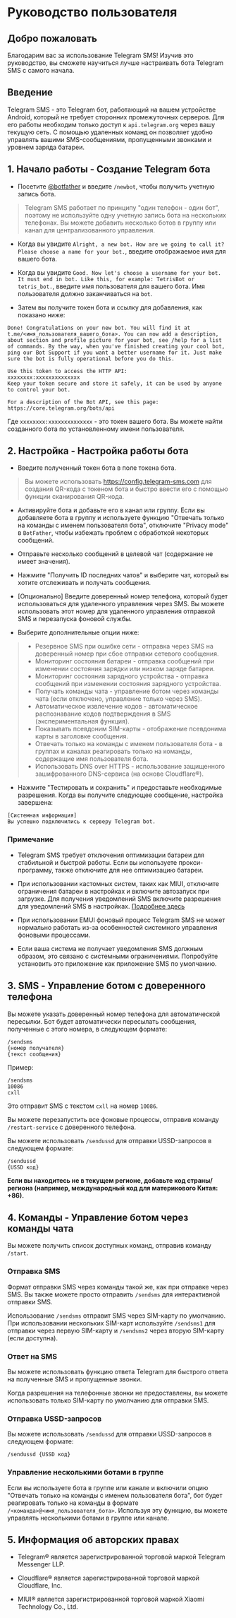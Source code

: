 # Руководство пользователя

## Добро пожаловать

Благодарим вас за использование Telegram SMS! Изучив это руководство, вы сможете научиться лучше настраивать бота Telegram SMS с самого начала.

## Введение

Telegram SMS - это Telegram бот, работающий на вашем устройстве Android, который не требует сторонних промежуточных серверов. Для его работы необходим только доступ к `api.telegram.org` через вашу текущую сеть. С помощью удаленных команд он позволяет удобно управлять вашими SMS-сообщениями, пропущенными звонками и уровнем заряда батареи.

## 1. Начало работы - Создание Telegram бота

* Посетите [@botfather](https://t.me/botfather) и введите `/newbot`, чтобы получить учетную запись бота.

> Telegram SMS работает по принципу "один телефон - один бот", поэтому не используйте одну учетную запись бота на нескольких телефонах. Вы можете добавить несколько ботов в группу или канал для централизованного управления.

* Когда вы увидите `Alright, a new bot. How are we going to call it? Please choose a name for your bot.`, введите отображаемое имя для вашего бота.

* Когда вы увидите `Good. Now let's choose a username for your bot. It must end in bot. Like this, for example: TetrisBot or tetris_bot.`, введите имя пользователя для вашего бота. Имя пользователя должно заканчиваться на `bot`.

* Затем вы получите токен бота и ссылку для добавления, как показано ниже:

```
Done! Congratulations on your new bot. You will find it at t.me/<имя_пользователя_вашего_бота>. You can now add a description, about section and profile picture for your bot, see /help for a list of commands. By the way, when you've finished creating your cool bot, ping our Bot Support if you want a better username for it. Just make sure the bot is fully operational before you do this.

Use this token to access the HTTP API:
xxxxxxxx:xxxxxxxxxxxxxx
Keep your token secure and store it safely, it can be used by anyone to control your bot.

For a description of the Bot API, see this page: https://core.telegram.org/bots/api
```

Где `xxxxxxxx:xxxxxxxxxxxxxx` - это токен вашего бота. Вы можете найти созданного бота по установленному имени пользователя.

## 2. Настройка - Настройка работы бота

* Введите полученный токен бота в поле токена бота.

> Вы можете использовать https://config.telegram-sms.com для создания QR-кода с токеном бота и быстро ввести его с помощью функции сканирования QR-кода.

* Активируйте бота и добавьте его в канал или группу. Если вы добавляете бота в группу и используете функцию "Отвечать только на команды с именем пользователя бота", отключите "Privacy mode" в `BotFather`, чтобы избежать проблем с обработкой некоторых сообщений.

* Отправьте несколько сообщений в целевой чат (содержание не имеет значения).

* Нажмите "Получить ID последних чатов" и выберите чат, который вы хотите отслеживать и получать сообщения.

* [Опционально] Введите доверенный номер телефона, который будет использоваться для удаленного управления через SMS. Вы можете использовать этот номер для удаленного управления отправкой SMS и перезапуска фоновой службы.

* Выберите дополнительные опции ниже:

>* Резервное SMS при ошибке сети - отправка через SMS на доверенный номер при сбое отправки сетевого сообщения.
>* Мониторинг состояния батареи - отправка сообщений при изменении состояния зарядки или низком заряде батареи.
>* Мониторинг состояния зарядного устройства - отправка сообщений при изменении состояния зарядного устройства.
>* Получать команды чата - управление ботом через команды чата (если отключено, управление только через SMS).
>* Автоматическое извлечение кодов - автоматическое распознавание кодов подтверждения в SMS (экспериментальная функция).
>* Показывать псевдоним SIM-карты - отображение псевдонима карты в заголовке сообщения.
>* Отвечать только на команды с именем пользователя бота - в группах и каналах реагировать только на команды, содержащие имя пользователя бота.
>* Использовать DNS over HTTPS - использование защищенного зашифрованного DNS-сервиса (на основе Cloudflare®).

* Нажмите "Тестировать и сохранить" и предоставьте необходимые разрешения. Когда вы получите следующее сообщение, настройка завершена:

```
[Системная информация]
Вы успешно подключились к серверу Telegram bot.
```

### Примечание
* Telegram SMS требует отключения оптимизации батареи для стабильной и быстрой работы. Если вы используете прокси-программу, также отключите для нее оптимизацию батареи.

* При использовании кастомных систем, таких как MIUI, отключите ограничения батареи в настройках и включите автозапуск при загрузке. Для получения уведомлений SMS включите разрешения для уведомлений SMS в настройках. [Подробнее здесь](https://telegram-sms.com/ru_ru/Q&A.html#%D1%8F-%D0%BC%D0%BE%D0%B3%D1%83-%D0%BF%D0%BE%D0%BB%D1%83%D1%87%D0%B0%D1%82%D1%8C-%D0%BE%D0%B1%D1%8B%D1%87%D0%BD%D1%8B%D0%B5-sms-%D0%BD%D0%BE-%D0%BD%D0%B5-%D0%BC%D0%BE%D0%B3%D1%83-%D0%BF%D0%BE%D0%BB%D1%83%D1%87%D0%B0%D1%82%D1%8C-sms-%D1%81-%D0%BA%D0%BE%D0%B4%D0%B0%D0%BC%D0%B8-%D0%BF%D0%BE%D0%B4%D1%82%D0%B2%D0%B5%D1%80%D0%B6%D0%B4%D0%B5%D0%BD%D0%B8%D1%8F)

* При использовании EMUI фоновый процесс Telegram SMS не может нормально работать из-за особенностей системного управления фоновыми процессами.

* Если ваша система не получает уведомления SMS должным образом, это связано с системными ограничениями. Попробуйте установить это приложение как приложение SMS по умолчанию.

## 3. SMS - Управление ботом с доверенного телефона

Вы можете указать доверенный номер телефона для автоматической пересылки. Бот будет автоматически пересылать сообщения, полученные с этого номера, в следующем формате:

```
/sendsms
{номер получателя}
{текст сообщения}
```

Пример:

```
/sendsms
10086
cxll
```

Это отправит SMS с текстом `cxll` на номер `10086`.

Вы можете перезапустить все фоновые процессы, отправив команду `/restart-service` с доверенного телефона.

Вы можете использовать `/sendussd` для отправки USSD-запросов в следующем формате:

```
/sendussd
{USSD код}
```

**Если вы находитесь не в текущем регионе, добавьте код страны/региона (например, международный код для материкового Китая: +86).**

## 4. Команды - Управление ботом через команды чата

Вы можете получить список доступных команд, отправив команду `/start`.

### Отправка SMS

Формат отправки SMS через команды такой же, как при отправке через SMS. Вы также можете просто отправить `/sendsms` для интерактивной отправки SMS.

Использование `/sendsms` отправит SMS через SIM-карту по умолчанию. При использовании нескольких SIM-карт используйте `/sendsms1` для отправки через первую SIM-карту и `/sendsms2` через вторую SIM-карту (если доступна).

### Ответ на SMS

Вы можете использовать функцию ответа Telegram для быстрого ответа на полученные SMS и пропущенные звонки.

Когда разрешения на телефонные звонки не предоставлены, вы можете использовать только SIM-карту по умолчанию для отправки SMS.

### Отправка USSD-запросов

Вы можете использовать `/sendussd` для отправки USSD-запросов в следующем формате:

```
/sendussd {USSD код}
```

### Управление несколькими ботами в группе

Если вы используете бота в группе или канале и включили опцию "Отвечать только на команды с именем пользователя бота", бот будет реагировать только на команды в формате `/<команда>@<имя_пользователя_бота>`. Используя эту функцию, вы можете управлять несколькими ботами в группе или канале.

## 5. Информация об авторских правах

- Telegram® является зарегистрированной торговой маркой Telegram Messenger LLP.

- Cloudflare® является зарегистрированной торговой маркой Cloudflare, Inc.

- MIUI® является зарегистрированной торговой маркой Xiaomi Technology Co., Ltd.